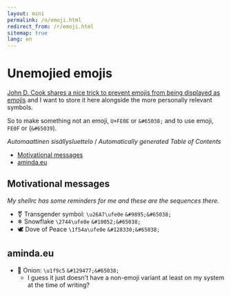 ```yaml
---
layout: mini
permalink: /n/emoji.html
redirect_from: /r/emoji.html
sitemap: true
lang: en
---
```


# Unemojied emojis

[John D. Cook shares a nice trick to prevent emojis from being displayed as
emojis](https://www.johndcook.com/blog/2022/09/30/preventing-emoji/) and I
want to store it here alongside the more personally
relevant symbols.

So to make something not an emoji, `U+FE0E` or `&#65038;` and to use emoji,
`FE0F` or (`&#65039`).

<!-- editorconfig-checker-disable -->
<!-- prettier-ignore-start -->

<!-- START doctoc generated TOC please keep comment here to allow auto update -->
<!-- DON'T EDIT THIS SECTION, INSTEAD RE-RUN doctoc TO UPDATE -->
<em lang="fi">Automaattinen sisällysluettelo</em> / <em lang="en">Automatically generated Table of Contents</em>

- [Motivational messages](#motivational-messages)
- [aminda.eu](#amindaeu)

<!-- END doctoc generated TOC please keep comment here to allow auto update -->

<!-- prettier-ignore-end -->
<!-- editorconfig-checker-enable -->

## Motivational messages

_My shellrc has some reminders for me and these are the sequences there._

- &#9895;&#65038; Transgender symbol: `\u26A7\ufe0e` `&#9895;&#65038;`
- &#10052;&#65038; Snowflake `\2744\ufe0e` `&#10052;&#65038;`
- &#128330;&#65038; Dove of Peace `\1f54a\ufe0e` `&#128330;&#65038;`

## aminda.eu

- &#129477;&#65038; Onion: `\u1f9c5` `&#129477;&#65038;`
  - I guess it just doesn't have a non-emoji variant at least on my system at the time of writing?
